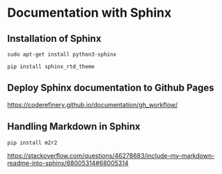 # Documentation with Sphinx

## Installation of Sphinx
```
sudo apt-get install python3-sphinx

pip install sphinx_rtd_theme
```

## Deploy Sphinx documentation to Github Pages

https://coderefinery.github.io/documentation/gh_workflow/

## Handling Markdown in Sphinx

```
pip install m2r2
```

https://stackoverflow.com/questions/46278683/include-my-markdown-readme-into-sphinx/68005314#68005314




